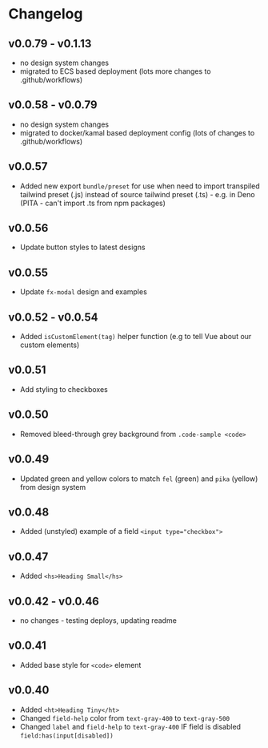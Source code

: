 # Changelog

## v0.0.79 - v0.1.13
 * no design system changes
 * migrated to ECS based deployment (lots more changes to .github/workflows)

## v0.0.58 - v0.0.79
 * no design system changes
 * migrated to docker/kamal based deployment config (lots of changes to .github/workflows)

## v0.0.57
 * Added new export `bundle/preset` for use when need to import transpiled tailwind preset (.js) instead of source tailwind preset (.ts) - e.g. in Deno (PITA - can't import .ts from npm packages)

## v0.0.56
 * Update button styles to latest designs

## v0.0.55
 * Update `fx-modal` design and examples

## v0.0.52 - v0.0.54
 * Added `isCustomElement(tag)` helper function (e.g to tell Vue about our custom elements)

## v0.0.51
 * Add styling to checkboxes

## v0.0.50
 * Removed bleed-through grey background from `.code-sample <code>`

## v0.0.49
 * Updated green and yellow colors to match `fel` (green) and `pika` (yellow) from design system

## v0.0.48
 * Added (unstyled) example of a field `<input type="checkbox">`

## v0.0.47
 * Added `<hs>Heading Small</hs>`

## v0.0.42 - v0.0.46
 * no changes - testing deploys, updating readme

## v0.0.41
 * Added base style for `<code>` element

## v0.0.40
 * Added `<ht>Heading Tiny</ht>`
 * Changed `field-help` color from `text-gray-400` to `text-gray-500`
 * Changed `label` and `field-help` to `text-gray-400` IF field is disabled `field:has(input[disabled])`
